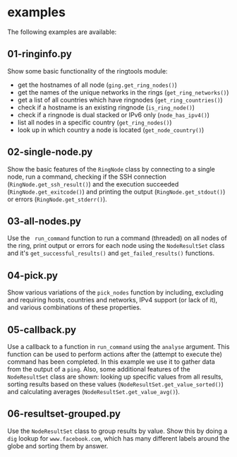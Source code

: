 examples
========
The following examples are available:

01-ringinfo.py
--------------
Show some basic functionality of the ringtools module:
* get the hostnames of all node (`ging.get_ring_nodes()`)
* get the names of the unique networks in the rings (`get_ring_networks()`)
* get a list of all countries which have ringnodes (`get_ring_countries()`)
* check if a hostname is an existing ringnode (`is_ring_node()`)
* check if a ringnode is dual stacked or IPv6 only (`node_has_ipv4()`)
* list all nodes in a specific country (`get_ring_nodes()`)
* look up in which country a node is located (`get_node_country()`)


02-single-node.py
-----------------
Show the basic features of the `RingNode` class by connecting 
to a single node, run a command, checking if the SSH connection 
(`RingNode.get_ssh_result()`) and the execution succeeded 
(`RingNode.get_exitcode()`) and printing the output 
(`RingNode.get_stdout()`) or errors (`RingNode.get_stderr()`).


03-all-nodes.py
---------------
Use the ` run_command` function to run a command (threaded) 
on all nodes of the ring, print output or errors for each 
node using the `NodeResultSet` class and it's 
`get_successful_results()` and `get_failed_results()` functions.


04-pick.py
----------
Show various variations of the `pick_nodes` function by
including, excluding and requiring hosts, countries and
networks, IPv4 support (or lack of it), and various 
combinations of these properties.


05-callback.py
--------------
Use a callback to a function in `run_command` using the `analyse` 
argument. This function can be used to perform actions after the 
(attempt to execute the) command has been completed. In this
example we use it to gather data from the output of a `ping`.
Also, some additional features of the `NodeResultSet` class
are shown: looking up specific values from all results,
sorting results based on these values 
(`NodeResultSet.get_value_sorted()`) and calculating averages 
(`NodeResultSet.get_value_avg()`).


06-resultset-grouped.py
-----------------------
Use the `NodeResultSet` class to group results by value. Show this by
doing a `dig` lookup for `www.facebook.com`, which has many
different labels around the globe and sorting them by answer.
